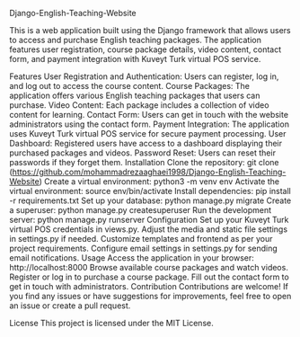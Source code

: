 Django-English-Teaching-Website


This is a web application built using the Django framework that allows users to access and purchase English teaching packages. The application features user registration, course package details, video content, contact form, and payment integration with Kuveyt Turk virtual POS service.

Features User Registration and Authentication: Users can register, log in, and log out to access the course content. Course Packages: The application offers various English teaching packages that users can purchase. Video Content: Each package includes a collection of video content for learning. Contact Form: Users can get in touch with the website administrators using the contact form. Payment Integration: The application uses Kuveyt Turk virtual POS service for secure payment processing. User Dashboard: Registered users have access to a dashboard displaying their purchased packages and videos. Password Reset: Users can reset their passwords if they forget them. Installation Clone the repository: git clone (https://github.com/mohammadrezaaghaei1998/Django-English-Teaching-Website) Create a virtual environment: python3 -m venv env Activate the virtual environment: source env/bin/activate Install dependencies: pip install -r requirements.txt Set up your database: python manage.py migrate Create a superuser: python manage.py createsuperuser Run the development server: python manage.py runserver Configuration Set up your Kuveyt Turk virtual POS credentials in views.py. Adjust the media and static file settings in settings.py if needed. Customize templates and frontend as per your project requirements. Configure email settings in settings.py for sending email notifications. Usage Access the application in your browser: http://localhost:8000 Browse available course packages and watch videos. Register or log in to purchase a course package. Fill out the contact form to get in touch with administrators. Contribution Contributions are welcome! If you find any issues or have suggestions for improvements, feel free to open an issue or create a pull request.

License This project is licensed under the MIT License.